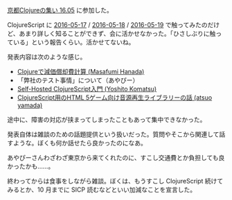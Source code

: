 [京都Clojureの集い 16.05](https://e6a302c89833f490f111a94ebc.doorkeeper.jp/events/42877) に参加した。

ClojureScript に [2016-05-17][] / [2016-05-18][] / [2016-05-19][] で触ってみたのだけど、あまり詳しく知ることができず、会に活かせなかった。「ひさしぶりに触っている」という報告くらい。活かせてないね。

発表内容は次のような感じ。

- [Clojureで減価償却費計算 (Masafumi Hanada)](http://www.slideshare.net/ultrakanji/clojure-62264720)
- 「弊社のテスト事情」について（あやぴー）
- [Self-Hosted ClojureScript入門 (Yoshito Komatsu)](https://ykomatsu.github.io/selfhosted-cljs-slide/)
- [ClojureScript用のHTML 5ゲーム向け音源再生ライブラリーの話 (atsuo yamada)](http://vnctst.tir.jp/vnctst-audio-lt/)

途中に、障害の対応が挟まってしまったこともあって集中できなかった。

発表自体は雑談のための話題提供という扱いだった。質問やそこから関連して話すような。ぼくも何か話せたら良かったのになあ。

あやぴーさんわざわざ東京から来てくれたのに、すこし交通費とか負担しても良かったかも……。

終わってからは食事をしながら雑談。ぼくは、もうすこし ClojureScript 続けてみるとか、10 月までに SICP 読むなどといい加減なことを宣言した。

[2016-05-17]: https://blog.bouzuya.net/2016/05/17/
[2016-05-18]: https://blog.bouzuya.net/2016/05/18/
[2016-05-19]: https://blog.bouzuya.net/2016/05/19/
